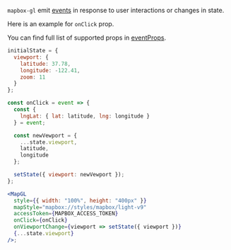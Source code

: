 `mapbox-gl` emit [events](https://www.mapbox.com/mapbox-gl-js/api/#events) in response to user interactions or changes in state.

Here is an example for `onClick` prop.

You can find full list of supported props in [eventProps](https://github.com/urbica/react-map-gl/blob/master/src/components/MapGL/eventProps.js).

```jsx
initialState = {
  viewport: {
    latitude: 37.78,
    longitude: -122.41,
    zoom: 11
  }
};

const onClick = event => {
  const {
    lngLat: { lat: latitude, lng: longitude }
  } = event;

  const newVewport = {
    ...state.viewport,
    latitude,
    longitude
  };

  setState({ viewport: newVewport });
};

<MapGL
  style={{ width: "100%", height: "400px" }}
  mapStyle="mapbox://styles/mapbox/light-v9"
  accessToken={MAPBOX_ACCESS_TOKEN}
  onClick={onClick}
  onViewportChange={viewport => setState({ viewport })}
  {...state.viewport}
/>;
```
